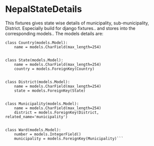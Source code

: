 # NepalStateDetails
This fixtures gives state wise details of municipality, sub-municipality,   District. Especially build for django fixtures..
and stores into the corresponding models..
The models details are:
```
class Country(models.Model):
    name = models.CharField(max_length=254)


class State(models.Model):
    name = models.CharField(max_length=254)
    country = models.ForeignKey(Country)


class District(models.Model):
    name = models.CharField(max_length=254)
    state = models.ForeignKey(State)


class Municipality(models.Model):
    name = models.CharField(max_length=254)
    district = models.ForeignKey(District, related_name='municipality')


class Ward(models.Model):
    number = models.IntegerField()
    municipality = models.ForeignKey(Municipality)```

